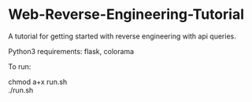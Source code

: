 # Web-Reverse-Engineering-Tutorial
A tutorial for getting started with reverse engineering with api queries.

Python3 requirements: flask, colorama

To run:

chmod a+x run.sh<br>
./run.sh

